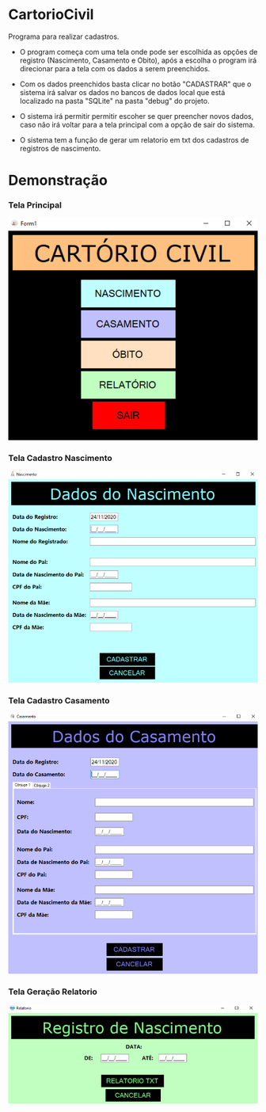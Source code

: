 # CartorioCivil
 Programa para realizar cadastros.

- O program começa com uma tela onde pode ser escolhida as opções de registro (Nascimento, Casamento e Obito), após a escolha o program irá direcionar para a tela com os dados a serem preenchidos.

- Com os dados preenchidos basta clicar no botão "CADASTRAR" que o sistema irá salvar os dados no bancos de dados local que está localizado na pasta "SQLite" na pasta "debug" do projeto.

- O sistema irá permitir permitir escoher se quer preencher novos dados, caso não irá voltar para a tela principal com a opção de sair do sistema.

- O sistema tem a função de gerar um relatorio em txt dos cadastros de registros de nascimento.

# Demonstração

### Tela Principal

![](https://github.com/matheushlima/CartorioCivil/blob/main/Imagens/TeleInicial.png)

### Tela Cadastro Nascimento

![](https://github.com/matheushlima/CartorioCivil/blob/main/Imagens/TelaCadastro.png)

### Tela Cadastro Casamento

![](https://github.com/matheushlima/CartorioCivil/blob/main/Imagens/TelaCadastro2.png)

### Tela Geração Relatorio

![](https://github.com/matheushlima/CartorioCivil/blob/main/Imagens/TelaRelatorio.png)
